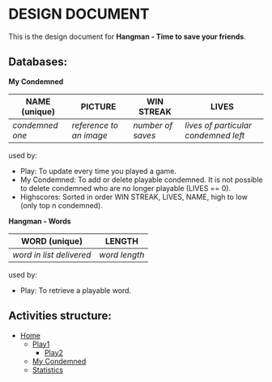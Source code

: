 DESIGN DOCUMENT
===============

This is the design document for **Hangman - Time to save your friends**.

Databases:
----------

**My Condemned**

| NAME (unique)   | PICTURE                 | WIN STREAK        | LIVES                                |
| --------------- | ----------------------- | ----------------- | ------------------------------------ |
| *condemned one* | *reference to an image* | *number of saves* | *lives of particular condemned left* |

used by: 
- Play: To update every time you played a game.
- My Condemned: To add or delete playable condemned. It is not possible to delete condemned who are no longer playable (LIVES == 0).
- Highscores: Sorted in order WIN STREAK, LIVES, NAME, high to low (only top n condemned).

**Hangman - Words**

| WORD (unique)            | LENGTH        |
| ------------------------ | ------------- |
| *word in list delivered* | *word length* |

used by: 
- Play: To retrieve a playable word.


Activities structure:
-----------
* [Home][]
	* [Play1][]
		* [Play2][]
	* [My Condemned][]
	* [Statistics][]

[Home]: https://github.com/Sjaakja/hangman_app_studio/blob/master/doc/HOME.png
[Play1]: https://github.com/Sjaakja/hangman_app_studio/blob/master/doc/PLAY1.png
[Play2]: https://github.com/Sjaakja/hangman_app_studio/blob/master/doc/PLAY2.png
[My Condemned]: https://github.com/Sjaakja/hangman_app_studio/blob/master/doc/MYCONDEMNED.png
[Statistics]: https://github.com/Sjaakja/hangman_app_studio/blob/master/doc/STATISTICS.png